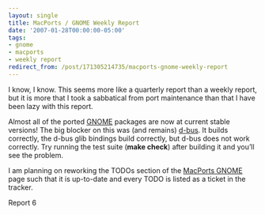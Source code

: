 ```yaml
---
layout: single
title: MacPorts / GNOME Weekly Report
date: '2007-01-28T00:00:00-05:00'
tags:
- gnome
- macports
- weekly report
redirect_from: /post/171305214735/macports-gnome-weekly-report
---
```

I know, I know. This seems more like a quarterly report than a weekly report, but it is more that I took a sabbatical from port maintenance than that I have been lazy with this report.

Almost all of the ported [GNOME](http://www.gnome.org) packages are now at current stable versions! The big blocker on this was (and remains) [d-bus](http://dbus.freedesktop.org). It builds correctly, the d-bus glib bindings build correctly, but d-bus does not work correctly. Try running the test suite (__make check__) after building it and you&rsquo;ll see the problem.

I am planning on reworking the TODOs section of the [MacPorts GNOME](http://svn.macosforge.org/projects/macports/wiki/GNOME) page such that it is up-to-date and every TODO is listed as a ticket in the tracker.

Report 6
